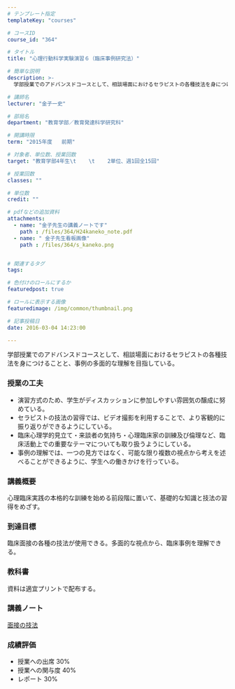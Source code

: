 ```yaml
---
# テンプレート指定
templateKey: "courses"

# コースID
course_id: "364"

# タイトル
title: "心理行動科学実験演習６（臨床事例研究法）"

# 簡単な説明
description: >-
  学部授業でのアドバンスドコースとして、相談場面におけるセラピストの各種技法を身につけることと、事例の多面的な理解を目指している。...

# 講師名
lecturer: "金子一史"

# 部局名
department: "教育学部／教育発達科学研究科"

# 開講時限
term: "2015年度	前期"

# 対象者、単位数、授業回数
target: "教育学部4年生\t    \t    2単位、週1回全15回"

# 授業回数
classes: ""

# 単位数
credit: ""

# pdfなどの追加資料
attachments: 
  - name: "金子先生の講義ノートです" 
    path : /files/364/H24kaneko_note.pdf
  - name: " 金子先生看板画像" 
    path : /files/364/s_kaneko.png


# 関連するタグ
tags:

# 色付けのロールにするか
featuredpost: true

# ロールに表示する画像
featuredimage: /img/common/thumbnail.png

# 記事投稿日
date: 2016-03-04 14:23:00

---
```

学部授業でのアドバンスドコースとして、相談場面におけるセラピストの各種技法を身につけることと、事例の多面的な理解を目指している。
### 授業の工夫

  * 演習方式のため、学生がディスカッションに参加しやすい雰囲気の醸成に努めている。
  * セラピストの技法の習得では、ビデオ撮影を利用することで、より客観的に振り返りができるようにしている。
  * 臨床心理学的見立て・来談者の気持ち・心理臨床家の訓練及び倫理など、臨床活動上での重要なテーマについても取り扱うようにしている。
  * 事例の理解では、一つの見方ではなく、可能な限り複数の視点から考えを述べることができるように、学生への働きかけを行っている。


### 講義概要

心理臨床実践の本格的な訓練を始める前段階に置いて、基礎的な知識と技法の習得をめざす。

### 到達目標

臨床面接の各種の技法が使用できる。多面的な視点から、臨床事例を理解できる。

### 教科書

資料は適宜プリントで配布する。

### 講義ノート


[面接の技法](/files/364/H24kaneko_note.pdf) 

### 成績評価

  * 授業への出席 30%
  * 授業への関与度 40%
  * レポート 30%
